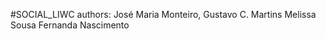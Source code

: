 #SOCIAL_LIWC
authors: José Maria Monteiro,
         Gustavo C. Martins
         Melissa Sousa
         Fernanda Nascimento